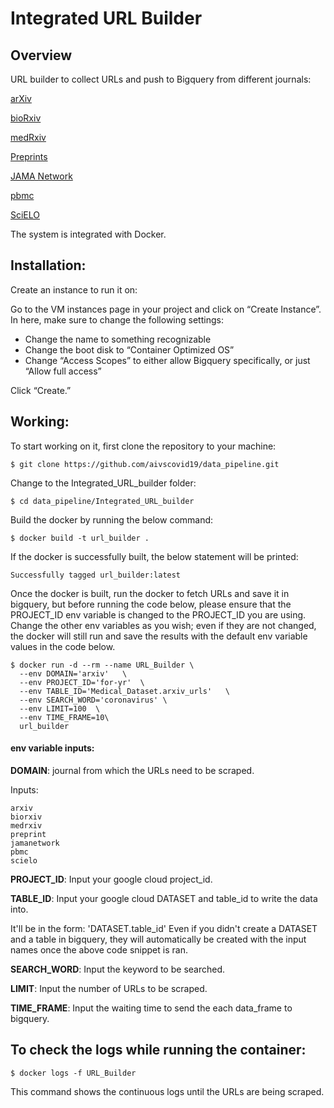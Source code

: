 # Integrated URL Builder

## Overview

URL builder to collect URLs and push to Bigquery from different journals:

[arXiv](http://export.arxiv.org/)

[bioRxiv](https://www.biorxiv.org/)

[medRxiv](https://www.medrxiv.org/)

[Preprints](https://www.preprints.org/)

[JAMA Network](https://jamanetwork.com/)

[pbmc](http://pbmc.ibmc.msk.ru/)

[SciELO](https://search.scielo.org/)

The system is integrated with Docker.

## Installation:

Create an instance to run it on:

Go to the VM instances page in your project and click on “Create Instance”. In here, make sure to change the following settings:

- Change the name to something recognizable
- Change the boot disk to “Container Optimized OS”
- Change “Access Scopes” to either allow Bigquery specifically, or just “Allow full access”

Click “Create.”


## Working:

To start working on it, first clone the repository to your machine:

```shell
$ git clone https://github.com/aivscovid19/data_pipeline.git
```

Change to the Integrated_URL_builder folder:

```shell
$ cd data_pipeline/Integrated_URL_builder
```

Build the docker by running the below command:

```shell
$ docker build -t url_builder .
```

If the docker is successfully built, the below statement will be printed:

```shell
Successfully tagged url_builder:latest
```

Once the docker is built, run the docker to fetch URLs and save it in bigquery, but before running the code below, please ensure that the PROJECT_ID env variable is changed to the PROJECT_ID you are using. Change the other env variables as you wish; even if they are not changed, the docker will still run and save the results with the default env variable values in the code below.

```shell
$ docker run -d --rm --name URL_Builder \
  --env DOMAIN='arxiv'   \
  --env PROJECT_ID='for-yr'  \
  --env TABLE_ID='Medical_Dataset.arxiv_urls'   \
  --env SEARCH_WORD='coronavirus' \
  --env LIMIT=100  \
  --env TIME_FRAME=10\
  url_builder 
```

#### env variable inputs:

**DOMAIN**: journal from which the URLs need to be scraped.

Inputs: 
```shell
arxiv
biorxiv
medrxiv
preprint
jamanetwork
pbmc
scielo
```

**PROJECT_ID**: Input your google cloud project_id.

**TABLE_ID**: Input your google cloud DATASET and table_id to write the data into.

It'll be in the form: 'DATASET.table_id' Even if you didn't create a DATASET and a table in bigquery, they will automatically be created with the input names once               the above code snippet is ran.

**SEARCH_WORD**: Input the keyword to be searched.

**LIMIT**: Input the number of URLs to be scraped.

**TIME_FRAME**: Input the waiting time to send the each data_frame to bigquery.

## To check the logs while running the container:

```shell
$ docker logs -f URL_Builder
```

This command shows the continuous logs until the URLs are being scraped. 
